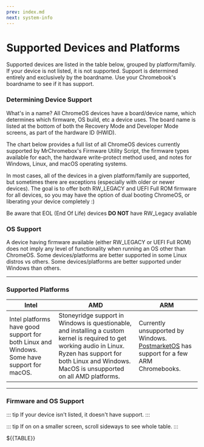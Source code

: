 ```yaml
---
prev: index.md
next: system-info
---
```


<!--
NOTE - do not edit the supported-devices.md file, edit the template file in the supported-devices folder
-->

# Supported Devices and Platforms
Supported devices are listed in the table below, grouped by platform/family. If your device is not listed, it is not supported. Support is determined entirely and exclusively by the boardname. Use your Chromebook's boardname to see if it has support. 

### Determining Device Support
What's in a name? All ChromeOS devices have a board/device name, which determines which firmware, OS build, etc a device uses. The board name is listed at the bottom of both the Recovery Mode and Developer Mode screens, as part of the hardware ID (HWID).

The chart below provides a full list of all ChromeOS devices currently supported by MrChromebox's Firmware Utility Script, the firmware types available for each, the hardware write-protect method used, and notes for Windows, Linux, and macOS operating systems. 

In most cases, all of the devices in a given platform/family are supported, but sometimes there are exceptions (especially with older or newer devices). The goal is to offer both RW_LEGACY and UEFI Full ROM firmware for all devices, so you may have the option of dual booting ChromeOS, or liberating your device completely :)

Be aware that EOL (End Of Life) devices **DO NOT** have RW_Legacy avaliable

### OS Support

A device having firmware available (either RW_LEGACY or UEFI Full ROM) does not imply any level of functionality when running an OS other than ChromeOS. Some devices/platforms are better supported in some Linux distros vs others. Some devices/platforms are better supported under Windows than others.

---------

### Supported Platforms

| Intel | AMD | ARM |
| - | - | - |
| Intel platforms have good support for both Linux and Windows. Some have support for macOS. | Stoneyridge support in Windows is questionable, and installing a custom kernel is required to get working audio in Linux. Ryzen has support for both Linux and Windows. MacOS is unsupported on all AMD platforms. | Currently unsupported by Windows. [PostmarketOS](https://wiki.postmarketos.org/wiki/Chrome_OS_devices) has support for a few ARM Chromebooks. |

---------

### Firmware and OS Support

::: tip
If your device isn't listed, it doesn't have support.
:::

::: tip
If on on a smaller screen, scroll sideways to see whole table.
:::

${{TABLE}}
